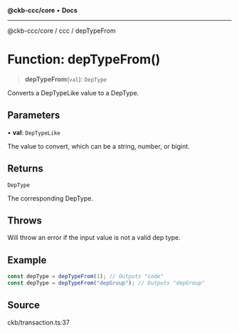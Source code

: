 **@ckb-ccc/core** • **Docs**

***

@ckb-ccc/core / ccc / depTypeFrom

# Function: depTypeFrom()

> **depTypeFrom**(`val`): `DepType`

Converts a DepTypeLike value to a DepType.

## Parameters

• **val**: `DepTypeLike`

The value to convert, which can be a string, number, or bigint.

## Returns

`DepType`

The corresponding DepType.

## Throws

Will throw an error if the input value is not a valid dep type.

## Example

```typescript
const depType = depTypeFrom(1); // Outputs "code"
const depType = depTypeFrom("depGroup"); // Outputs "depGroup"
```

## Source

ckb/transaction.ts:37
